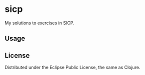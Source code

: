 # sicp

My solutions to exercises in SICP.

## Usage


## License

Distributed under the Eclipse Public License, the same as Clojure.
